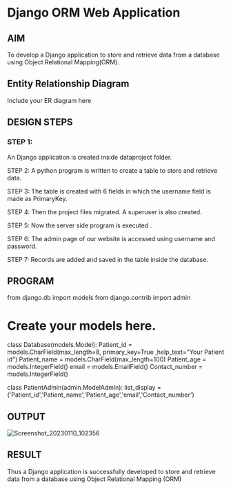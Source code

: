 # Django ORM Web Application

## AIM
To develop a Django application to store and retrieve data from a database using Object Relational Mapping(ORM).

## Entity Relationship Diagram

Include your ER diagram here

## DESIGN STEPS

### STEP 1:
An Django application is created inside dataproject folder.

STEP 2:
A python program is written to create a table to store and retrieve data.

STEP 3:
The table is created with 6 fields in which the username field is made as PrimaryKey.

STEP 4:
Then the project files migrated. A superuser is also created.

STEP 5:
Now the server side program is executed .

STEP 6:
The admin page of our website is accessed using username and password.

STEP 7:
Records are added and saved in the table inside the database.

## PROGRAM

from django.db import models
from django.contrib import admin
# Create your models here.

class Database(models.Model):
    Patient_id = models.CharField(max_length=8, primary_key=True ,help_text="Your Patient id")
    Patient_name = models.CharField(max_length=100)
    Patient_age = models.IntegerField()
    email = models.EmailField()
    Contact_number = models.IntegerField()

class PatientAdmin(admin.ModelAdmin):
    list_display = ('Patient_id','Patient_name','Patient_age','email','Contact_number')
## OUTPUT
![Screenshot_20230110_102356](https://user-images.githubusercontent.com/119390227/211465655-800ccfb1-8c5d-4dac-bf19-a2691d737f23.png)


## RESULT
Thus a Django application is successfully developed to store and retrieve data from a database using Object Relational Mapping (ORM)

